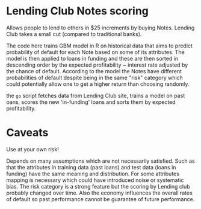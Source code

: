 # Lending Club Notes scoring

Allows people to lend to others in $25 increments by buying Notes. Lending Club takes a small cut (compared to traditional banks).

The code here trains GBM model in R on historical data that aims to predict probability of default for each Note based on some of its attributes. The model is then applied to loans in funding and these are then sorted in descending order by the expected profitability ~ interest rate adjusted by the chance of default. According to the model the Notes have different probabilities of default despite being in the same "risk" category which could potentially allow one to get a higher return than choosing randomly.

the ``go`` script fetches data from Lending Club site, trains a model on past oans, scores the new 'in-funding' loans and sorts them by expected profitability.

# Caveats

Use at your own risk!

Depends on many assumptions which are not necessarily satisfied. Such as that the attributes in training data (past loans) and test data (loans in funding) have the same meaning and distribution. For some attributes mapping is necessary which could have introduced noise or systematic bias. The risk category is a strong feature but the scoring by Lending club probably changed over time. Also the economy influences the overall rates of default so past performance cannot be guarantee of future performance.
